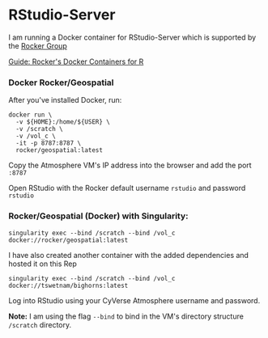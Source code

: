 # RStudio-Server

I am running a Docker container for RStudio-Server which is supported by the [Rocker Group](https://hub.docker.com/r/rocker/geospatial/)

[Guide: Rocker's Docker Containers for R](https://journal.r-project.org/archive/2017/RJ-2017-065/RJ-2017-065.pdf)

### Docker Rocker/Geospatial

After you've installed Docker, run:

```
docker run \
  -v ${HOME}:/home/${USER} \
  -v /scratch \
  -v /vol_c \
  -it -p 8787:8787 \
  rocker/geospatial:latest
```

Copy the Atmosphere VM's IP address into the browser and add the port `:8787` 

Open RStudio with the Rocker default username `rstudio` and password `rstudio`

### Rocker/Geospatial (Docker) with Singularity:

```
singularity exec --bind /scratch --bind /vol_c docker://rocker/geospatial:latest 
```

I have also created another container with the added dependencies and hosted it on this Rep

```
singularity exec --bind /scratch --bind /vol_c docker://tswetnam/bighorns:latest
```

Log into RStudio using your CyVerse Atmosphere username and password.

**Note:** I am using the flag `--bind` to bind in the VM's directory structure `/scratch` directory. 
